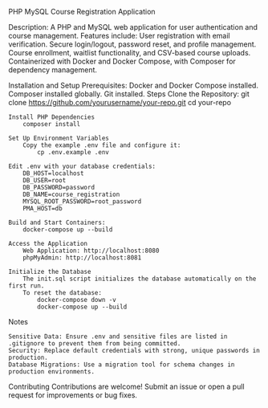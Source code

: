 PHP MySQL Course Registration Application

Description:
    A PHP and MySQL web application for user authentication and course management. 
    Features include:
        User registration with email verification.
        Secure login/logout, password reset, and profile management.
        Course enrollment, waitlist functionality, and CSV-based course uploads.
        Containerized with Docker and Docker Compose, with Composer for dependency management.

Installation and Setup
  Prerequisites:
    Docker and Docker Compose installed.
    Composer installed globally.
    Git installed.
Steps
    Clone the Repository: 
        git clone https://github.com/yourusername/your-repo.git
        cd your-repo

    Install PHP Dependencies
        composer install
    
    Set Up Environment Variables
        Copy the example .env file and configure it:
            cp .env.example .env

    Edit .env with your database credentials:
        DB_HOST=localhost
        DB_USER=root
        DB_PASSWORD=password
        DB_NAME=course_registration
        MYSQL_ROOT_PASSWORD=root_password
        PMA_HOST=db

    Build and Start Containers:
        docker-compose up --build
    
    Access the Application
        Web Application: http://localhost:8080
        phpMyAdmin: http://localhost:8081

    Initialize the Database
        The init.sql script initializes the database automatically on the first run.
        To reset the database:
            docker-compose down -v
            docker-compose up --build
Notes

    Sensitive Data: Ensure .env and sensitive files are listed in .gitignore to prevent them from being committed.
    Security: Replace default credentials with strong, unique passwords in production.
    Database Migrations: Use a migration tool for schema changes in production environments.

Contributing
    Contributions are welcome! Submit an issue or open a pull request for improvements or bug fixes.
